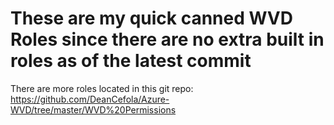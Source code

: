 # These are my quick canned WVD Roles since there are no extra built in roles as of the latest commit 
There are more roles located in this git repo: https://github.com/DeanCefola/Azure-WVD/tree/master/WVD%20Permissions
